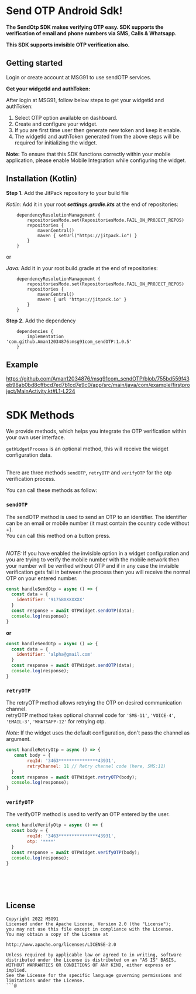 # Send OTP Android Sdk!

**The SendOtp SDK makes verifying OTP easy. SDK supports the verification of email and phone numbers via SMS, Calls & Whatsapp.**

**This SDK supports invisible OTP verification also.**


## Getting started

Login or create account at MSG91 to use sendOTP services.

**Get your widgetId and authToken:**

After login at MSG91, follow below steps to get your widgetId and authToken:
1. Select OTP option available on dashboard.
2. Create and configure your widget.
3. If you are first time user then generate new token and keep it enable.
4. The widgetId and authToken generated from the above steps will be required for initializing the widget.

**Note:** To ensure that this SDK functions correctly within your mobile application, please enable Mobile Integration while configuring the widget.

## Installation (Kotlin)

**Step 1.** Add the JitPack repository to your build file

*Kotlin:* Add it in your root ***settings.gradle.kts*** at the end of repositories:
```shell
	dependencyResolutionManagement {
		repositoriesMode.set(RepositoriesMode.FAIL_ON_PROJECT_REPOS)
		repositories {
			mavenCentral()
			maven { setUrl("https://jitpack.io") }
		}
	}
```

or

*Java:* Add it in your root build.gradle at the end of repositories:

```shell
	dependencyResolutionManagement {
		repositoriesMode.set(RepositoriesMode.FAIL_ON_PROJECT_REPOS)
		repositories {
			mavenCentral()
			maven { url 'https://jitpack.io' }
		}
	}
```

**Step 2.** Add the dependency
```shell
	dependencies {
        implementation 'com.github.Aman12034876:msg91com_sendOTP:1.0.5'
	}
```


## Example

https://github.com/Aman12034876/msg91com_sendOTP/blob/755bd559f43eb98ab0bd8cffbcd7ed7b1cd7e9c0/app/src/main/java/com/example/firstproject/MainActivity.kt#L1-L224


# SDK Methods

We provide methods, which helps you integrate the OTP verification within your own user interface.

`getWidgetProcess` is an optional method, this will receive the widget configuration data.
<br>
<br>

There are three methods `sendOTP`, `retryOTP` and `verifyOTP` for the otp verification process.

You can call these methods as follow:

### `sendOTP`

The sendOTP method is used to send an OTP to an identifier. The identifier can be an email or mobile number (it must contain the country code without +).
<br>
You can call this method on a button press.
<br>
<br>

*NOTE:* If you have enabled the invisible option in a widget configuration and you are trying to verify the mobile number with the mobile network then your number will be verified without OTP and if in any case the invisible verification gets fail in between the process then you will receive the normal OTP on your entered number.

```jsx
const handleSendOtp = async () => {
  const data = {
    identifier: '91758XXXXXXX'
  }
  const response = await OTPWidget.sendOTP(data);
  console.log(response);
}
```
**or**
```jsx
const handleSendOtp = async () => {
  const data = {
    identifier: 'alpha@gmail.com'
  }
  const response = await OTPWidget.sendOTP(data);
  console.log(response);
}
```

### `retryOTP`

The retryOTP method allows retrying the OTP on desired communication channel.
<br>
retryOTP method takes optional channel code for `'SMS-11'`, `'VOICE-4'`, `'EMAIL-3'`, `'WHATSAPP-12'` for retrying otp.

*Note:* If the widget uses the default configuration, don't pass the channel as argument.

```jsx
const handleRetryOtp = async () => {
   const body = {
        reqId: '3463***************43931',
        retryChannel: 11 // Retry channel code (here, SMS:11)
  }
  const response = await OTPWidget.retryOTP(body);
  console.log(response);
}
```

### `verifyOTP`

The verifyOTP method is used to verify an OTP entered by the user.

```jsx
const handleVerifyOtp = async () => {
  const body = {
        reqId: '3463***************43931',
        otp: '****'
  }
  const response = await OTPWidget.verifyOTP(body);
  console.log(response);
}
```



<br>
<br>
<br>

## License

```
Copyright 2022 MSG91
Licensed under the Apache License, Version 2.0 (the "License");
you may not use this file except in compliance with the License.
You may obtain a copy of the License at

http://www.apache.org/licenses/LICENSE-2.0

Unless required by applicable law or agreed to in writing, software
distributed under the License is distributed on an "AS IS" BASIS,
WITHOUT WARRANTIES OR CONDITIONS OF ANY KIND, either express or implied.
See the License for the specific language governing permissions and
limitations under the License.
```@